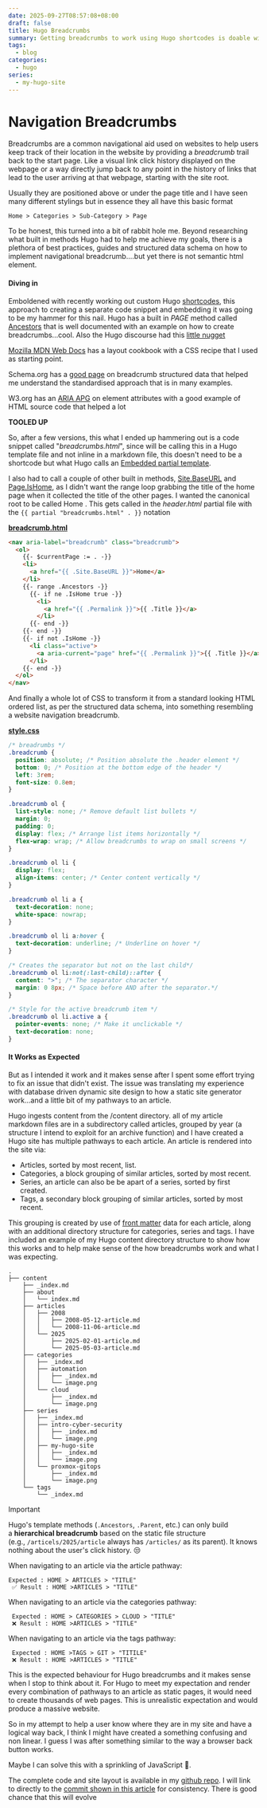 ```yaml
---
date: 2025-09-27T08:57:08+08:00
draft: false
title: Hugo Breadcrumbs
summary: Getting breadcrumbs to work using Hugo shortcodes is doable with some effort and a lot of CSS.  But it might not work as expected.  Let me explain
tags:
  - blog
categories:
  - hugo
series:
  - my-hugo-site
---
```

# Navigation Breadcrumbs

Breadcrumbs are a common navigational aid used on websites to help users keep track of their location in the website by providing a *breadcrumb* trail back to the start page.  Like a visual link click history displayed on the webpage or a way directly jump back to any point in the history of links that lead to the user arriving at that webpage, starting with the site root.

Usually they are positioned above or under the page title and I have seen many different stylings but in essence they all have this basic format
```
Home > Categories > Sub-Category > Page 
```

To be honest, this turned into a bit of rabbit hole me.  Beyond researching what built in methods Hugo had to help me achieve my goals, there is a plethora of best practices, guides and structured data schema on how to implement navigational breadcrumb....but yet there is not semantic html element.

#### Diving in

Emboldened with recently working out custom Hugo [shortcodes](https://gohugo.io/content-management/shortcodes/), this approach to creating a separate code snippet and embedding it  was going to be my hammer for this nail.  Hugo has a built in *PAGE* method called [Ancestors](https://gohugo.io/methods/page/ancestors/) that is well documented with an example on how to create breadcrumbs...cool.  Also the Hugo discourse had this [little nugget](https://discourse.gohugo.io/t/generating-breadcrumbs-for-hugo/42059)

[Mozilla MDN Web Docs](https://developer.mozilla.org/en-US/docs/Web/CSS/Layout_cookbook/Breadcrumb_Navigation) has  a layout cookbook with a CSS recipe that I used as starting point.  

Schema.org has a [good page](https://schema.org/BreadcrumbList) on breadcrumb structured data that helped me understand the standardised approach that is in many examples.

W3.org has an [ARIA APG](https://www.w3.org/WAI/ARIA/apg/patterns/breadcrumb/examples/breadcrumb/)  on element attributes with a good example of HTML source code that helped a lot 

**TOOLED UP**

So, after a few versions, this what I ended up hammering out is a code snippet called "*breadcrumbs.html*", since  will be calling this in a Hugo template file and not inline in a markdown file, this doesn't need to be a shortcode but what Hugo calls an [Embedded partial template](https://gohugo.io/templates/embedded/#article).   

I also had to call a couple of other built in methods, [Site.BaseURL](https://gohugo.io/methods/site/baseurl/) and [Page.IsHome](https://gohugo.io/methods/page/ishome/#article),  as I didn't want the range loop grabbing the title of the home page when it collected the title of the other pages.  I wanted the canonical root to be called Home .  This gets called in the *header.html* partial file with the `{{ partial "breadcrumbs.html" . }}` notation

**[breadcrumb.html](https://github.com/mikewebbtech/mikewebbtech-hugo/tree/339f5b149e93c9cf97514f8d5e4e578b4048393d)**
```html
<nav aria-label="breadcrumb" class="breadcrumb">
  <ol>
    {{- $currentPage := . -}}
    <li>
      <a href="{{ .Site.BaseURL }}">Home</a>
    </li>
    {{- range .Ancestors -}} 
      {{- if ne .IsHome true -}}
        <li>
          <a href="{{ .Permalink }}">{{ .Title }}</a>
        </li>
      {{- end -}} 
    {{- end -}} 
    {{- if not .IsHome -}}
      <li class="active">
        <a aria-current="page" href="{{ .Permalink }}">{{ .Title }}</a>
      </li>
    {{- end -}}
  </ol>
</nav>
```

And finally a whole lot of CSS to transform it from a standard looking HTML ordered list, as per the structured data schema, into something resembling a website navigation breadcrumb.

**[style.css](https://github.com/mikewebbtech/mikewebbtech-hugo/blob/339f5b149e93c9cf97514f8d5e4e578b4048393d/assets/css/style.css)**
```css
/* breadrumbs */
.breadcrumb {
  position: absolute; /* Position absolute the .header element */
  bottom: 0; /* Position at the bottom edge of the header */
  left: 3rem;
  font-size: 0.8em;
}

.breadcrumb ol {
  list-style: none; /* Remove default list bullets */
  margin: 0;
  padding: 0;
  display: flex; /* Arrange list items horizontally */
  flex-wrap: wrap; /* Allow breadcrumbs to wrap on small screens */
}

.breadcrumb ol li {
  display: flex;
  align-items: center; /* Center content vertically */
}

.breadcrumb ol li a {
  text-decoration: none;
  white-space: nowrap;
}

.breadcrumb ol li a:hover {
  text-decoration: underline; /* Underline on hover */
}

/* Creates the separator but not on the last child*/
.breadcrumb ol li:not(:last-child)::after {
  content: ">"; /* The separator character */
  margin: 0 8px; /* Space before AND after the separator.*/
}

/* Style for the active breadcrumb item */
.breadcrumb ol li.active a {
  pointer-events: none; /* Make it unclickable */
  text-decoration: none;
}
```

#### It Works as Expected

But as I intended it work and it makes sense after I spent some effort trying to fix an issue that didn't exist.  The issue was translating my experience with database driven dynamic site design to how a static site generator work...and a little bit of my pathways to an article.

Hugo ingests content from the /content directory.  all of my article markdown files are in a subdirectory called articles, grouped by year (a structure I intend to exploit for an archive function) and I have created a Hugo site has multiple pathways to each article.  An article  is rendered into the site via:
- Articles, sorted by most recent, list.
-  Categories, a block grouping of similar articles, sorted by most recent.
- Series, an article can also be be apart of a series, sorted by first created.
-  Tags, a secondary block grouping of similar articles, sorted by most recent.

This grouping is created by use of [front matter](https://gohugo.io/content-management/front-matter/) data for each article, along with an additional directory structure for categories, series and tags.  I have included an example of my Hugo content directory structure to show how this works and to help make sense of the how breadcrumbs work and what I was expecting.

```
.
├── content
    ├── _index.md
    ├── about
    │   └── index.md
    ├── articles
    │   ├── 2008
    │   │   ├── 2008-05-12-article.md
    │   │   └── 2008-11-06-article.md
    │   └── 2025
    │       ├── 2025-02-01-article.md
    │       └── 2025-05-03-article.md
    ├── categories
    │   ├── _index.md
    │   ├── automation
    │   │   ├── _index.md
    │   │   └── image.png
    │   └── cloud
    │       ├── _index.md
    │       └── image.png
    ├── series
    │   ├── _index.md
    │   ├── intro-cyber-security
    │   │   ├── _index.md
    │   │   └── image.png
    │   ├── my-hugo-site
    │   │   ├── _index.md
    │   │   └── image.png
    │   └── proxmox-gitops
    │       ├── _index.md
    │       └── image.png
    └── tags
        └── _index.md
```

> [!IMPORTANT]
> Hugo's template methods  (`.Ancestors`, `.Parent`, etc.) can only build a **hierarchical breadcrumb** based on the static file structure (e.g., `/articels/2025/article` always has `/articles/` as its parent).  It knows nothing about the user's click history. 😒

When navigating to an article via the article pathway:
```
Expected : HOME > ARTICLES > "TITLE"
 ✅ Result : HOME >ARTICLES > "TITLE"
```


When navigating to an article via the categories pathway:
```
 Expected : HOME > CATEGORIES > CLOUD > "TITLE"
 ❌ Result : HOME >ARTICLES > "TITLE"
```

When navigating to an article via the tags pathway:
```
 Expected : HOME >TAGS > GIT > "TITILE"
 ❌ Result : HOME >ARTICLES > "TITLE"
```

This is the expected behaviour for Hugo breadcrumbs and it makes sense when I stop to think about it.  For Hugo to meet my expectation and render every combination of pathways to an article as static pages, it would need to create thousands of web pages.  This is unrealistic expectation and would produce a massive website.

So in my attempt to help a user know where they are in my site and have a logical way back,  I think I might have created a something confusing and non linear.  I guess I was after something similar to the way a browser back button works.

Maybe I can solve this with a sprinkling of JavaScript 🤔.

The complete code and site layout is available in my [github repo](https://github.com/mikewebbtech).  I will link to directly to the [commit shown in this article](https://github.com/mikewebbtech/mikewebbtech-hugo/tree/339f5b149e93c9cf97514f8d5e4e578b4048393d) for consistency.  There is good chance that this will evolve